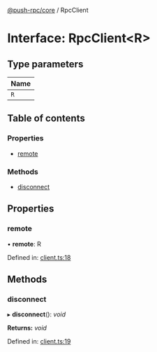 [@push-rpc/core](../README.md) / RpcClient

# Interface: RpcClient<R\>

## Type parameters

| Name |
| :------ |
| `R` |

## Table of contents

### Properties

- [remote](rpcclient.md#remote)

### Methods

- [disconnect](rpcclient.md#disconnect)

## Properties

### remote

• **remote**: R

Defined in: [client.ts:18](https://github.com/vasyas/typescript-rpc/blob/4c1eb2a/packages/core/src/client.ts#L18)

## Methods

### disconnect

▸ **disconnect**(): *void*

**Returns:** *void*

Defined in: [client.ts:19](https://github.com/vasyas/typescript-rpc/blob/4c1eb2a/packages/core/src/client.ts#L19)
